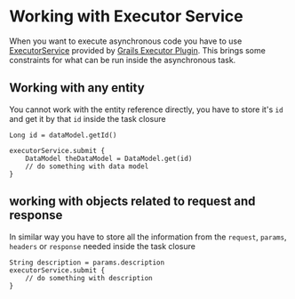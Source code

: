 # Working with Executor Service

When you want to execute asynchronous code you have to use [ExecutorService](https://docs.oracle.com/javase/8/docs/api/java/util/concurrent/ExecutorService.html)
provided by [Grails Executor Plugin](https://github.com/basejump/grails-executor). This brings some constraints for what can be run
inside the asynchronous task.

## Working with any entity
You cannot work with the entity reference directly, you have to store it's `id` and get it by that `id` inside the task closure

```
Long id = dataModel.getId()

executorService.submit {
    DataModel theDataModel = DataModel.get(id)
    // do something with data model
}
```

## working with objects related to request and response
In similar way you have to store all the information from the `request`, `params`, `headers` or `response` needed 
inside the task closure

```
String description = params.description
executorService.submit {
    // do something with description
}
```
